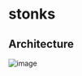 # stonks

## Architecture

![image](https://github.com/yrs147/stonks/assets/98258627/8c823cc2-f837-4188-9f1a-4c66bc985b36)


